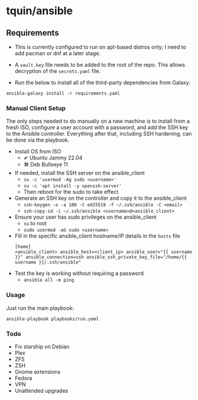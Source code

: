 # tquin/ansible

## Requirements

* This is currently configured to run on apt-based distros only; I need to add pacman or dnf at a later stage.

* A `vault.key` file needs to be added to the root of the repo. This allows decryption of the `secrets.yaml` file.

* Run the below to install all of the third-party dependencies from Galaxy:
```
ansible-galaxy install -r requirements.yaml
```

### Manual Client Setup

The only steps needed to do manually on a new machine is to install from a fresh ISO, configure a user account with a password, and add the SSH key to the Ansible controller. Everything after that, including SSH hardening, can be done via the playbook.

* Install OS from ISO
  * ✔ Ubuntu Jammy 22.04
  * 🛠 Deb Bullseye 11
* If needed, install the SSH server on the ansible_client
  * `su -c 'usermod -Ag sudo <username>'`
  * `su -c 'apt install -y openssh-server'`
  * Then reboot for the sudo to take effect
* Generate an SSH key on the controller and copy it to the ansible_client
  * `ssh-keygen -o -a 100 -t ed25519 -f ~/.ssh/ansible -C <email>`
  * `ssh-copy-id -i ~/.ssh/ansible <username>@<ansible_client>`
* Ensure your user has sudo privileges on the ansible_client
  * `su` to root
  * `sudo usermod -aG sudo <username>`
* Fill in the specific ansible_client hostname/IP details in the `hosts` file
  ```
  [home]
  <ansible_client> ansible_host=<client_ip> ansible_user="{{ username }}" ansible_connection=ssh ansible_ssh_private_key_file="/home/{{ username }}/.ssh/ansible"
  ```
* Test the key is working without requiring a password
  * `ansible all -m ping`

### Usage

Just run the main playbook:
```
ansible-playbook playbooks/run.yaml
```

### Todo

- Fix starship on Debian
- Plex
- ZFS
- ZSH
- Gnome extensions
- Fedora
- VPN
- Unattended upgrades
